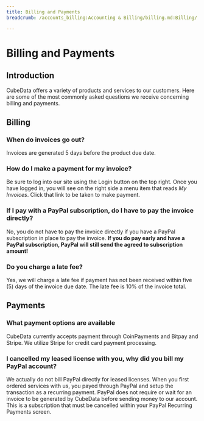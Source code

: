 ```yaml
---
title: Billing and Payments
breadcrumb: /accounts_billing:Accounting & Billing/billing.md:Billing/

---
```


Billing and Payments
====================

Introduction
------------

CubeData offers a variety of products and services to our customers.  Here are some of the most commonly asked questions we receive concerning billing and payments.

## Billing

### When do invoices go out?

Invoices are generated 5 days before the product due date.

### How do I make a payment for my invoice?

Be sure to log into our site using the Login button on the top right.  Once you have logged in, you will see on the right side a menu item that reads *My Invoices*.  Click that link to be taken to make payment.

### If I pay with a PayPal subscription, do I have to pay the invoice directly?

No, you do not have to pay the invoice directly if you have a PayPal subscription in place to pay the invoice.  **If you do pay early and have a PayPal subscription, PayPal will still send the agreed to subscription amount!** 

### Do you charge a late fee?

Yes, we will charge a late fee if payment has not been received within five (5) days of the invoice due date.  The late fee is 10% of the invoice total.

## Payments

### What payment options are available

CubeData currently accepts payment through CoinPayments and Bitpay and Stripe.  We utilize Stripe for credit card payment processing.

### I cancelled my leased license with you, why did you bill my PayPal account?

We actually do not bill PayPal directly for leased licenses.  When you first ordered services with us, you payed through PayPal and setup the transaction as a recurring payment.  PayPal does not require or wait for an invoice to be generated by CubeData before sending money to our account.  This is a subscription that must be cancelled within your PayPal Recurring Payments screen.